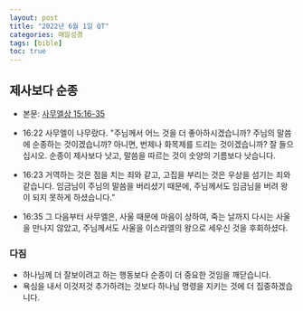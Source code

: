 ```yaml
---
layout: post
title: "2022년 6월 1일 QT"
categories: 매일성경
tags: [bible]
toc: true
---
```


## 제사보다 순종
- 본문: [사무엘상 15:16-35](https://www.bskorea.or.kr/bible/korbibReadpage.php?version=SAENEW&book=1sa&chap=15&sec=16&cVersion=&fontSize=15px&fontWeight=normal#focus)

- 16:22 사무엘이 나무랐다. "주님께서 어느 것을 더 좋아하시겠습니까? 주님의 말씀에 순종하는 것이겠습니까? 아니면, 번제나 화목제를 드리는 것이겠습니까? 잘 들으십시오. 순종이 제사보다 낫고, 말씀을 따르는 것이 숫양의 기름보다 낫습니다.
- 16:23 거역하는 것은 점을 치는 죄와 같고, 고집을 부리는 것은 우상을 섬기는 죄와 같습니다. 임금님이 주님의 말씀을 버리셨기 때문에, 주님께서도 임금님을 버려 왕이 되지 못하게 하셨습니다.”
- 16:35 그 다음부터 사무엘은, 사울 때문에 마음이 상하여, 죽는 날까지 다시는 사울을 만나지 않았고, 주님께서도 사울을 이스라엘의 왕으로 세우신 것을 후회하셨다.

### 다짐
- 하나님께 더 잘보이려고 하는 행동보다 순종이 더 중요한 것임을 깨닫습니다.
- 욕심을 내서 이것저것 추가하려는 것보다 하나님 명령을 지키는 것에 더 집중하겠습니다.
